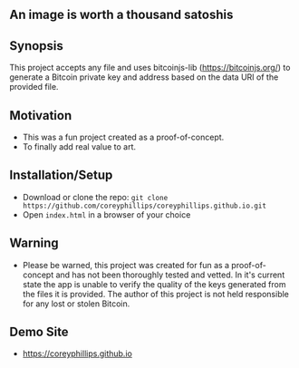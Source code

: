 ## An image is worth a thousand satoshis



## Synopsis

This project accepts any file and uses bitcoinjs-lib (https://bitcoinjs.org/) to generate a Bitcoin private key and address based on the data URI of the provided file.

## Motivation

- This was a fun project created as a proof-of-concept. 
- To finally add real value to art.

## Installation/Setup

- Download or clone the repo: `git clone https://github.com/coreyphillips/coreyphillips.github.io.git`
- Open `index.html` in a browser of your choice

## Warning
- Please be warned, this project was created for fun as a proof-of-concept and has not been thoroughly tested and vetted. In it's current state the app is unable to verify the quality of the keys generated from the files it is provided. The author of this project is not held responsible for any lost or stolen Bitcoin. 

## Demo Site
- https://coreyphillips.github.io